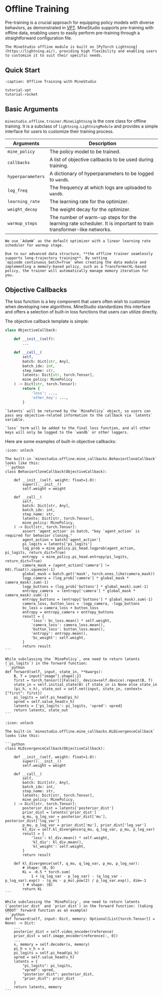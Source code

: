 <!--
 * @Date: 2024-11-29 08:09:45
 * @LastEditors: caishaofei caishaofei@stu.pku.edu.cn
 * @LastEditTime: 2024-12-15 13:00:28
 * @FilePath: /MineStudio/docs/source/offline/index.md
-->

# Offline Training

Pre-training is a crucial approach for equipping policy models with diverse behaviors, as demonstrated in [VPT](https://arxiv.org/abs/2206.11795). MineStudio supports pre-training with offline data, enabling users to easily perform pre-training through a straightforward configuration file. 

```{note}
The MineStudio offline module is built on [PyTorch Lightning](https://lightning.ai/), providing high flexibility and enabling users to customize it to suit their specific needs.
```

## Quick Start

```{toctree}
:caption: Offline Training with MineStudio

tutorial-vpt
tutorial-rocket
```

## Basic Arguments

`minestudio.offline.trainer.MineLightning` is the core class for offline training. It is a subclass of `lightning.LightningModule` and provides a simple interface for users to customize their training process. 

| Arguments | Description |
| --- | --- |
| `mine_policy` | The policy model to be trained. |
| `callbacks` | A list of objective callbacks to be used during training. |
| `hyperparameters` | A dictionary of hyperparameters to be logged to `wandb`. |
| `log_freq` | The frequency at which logs are uploaded to `wandb`. |
| `learning_rate` | The learning rate for the optimizer. |
| `weight_decay` | The weight decay for the optimizer. |
| `warmup_steps` | The number of warm-up steps for the learning rate scheduler. It is important to train transformer-like networks. |

```{note}
We use `AdamW` as the default optimizer with a linear learning rate scheduler for warmup stage. 
```

```{admonition} Long-Trajectory Training
Due to our advanced data structure, **the offline trainer seamlessly supports long-trajectory training**. By setting `episode_continuous_batch=True` when creating the data module and implementing a memory-based policy, such as a TransformerXL-based policy, the trainer will automatically manage memory iteration for you. 
```


## Objective Callbacks

The loss function is a key component that users often wish to customize when developing new algorithms. MineStudio standardizes this interface and offers a selection of built-in loss functions that users can utilize directly. 

The objective callback template is simple:
```python
class ObjectiveCallback:

    def __init__(self):
        ...

    def __call__(
        self, 
        batch: Dict[str, Any], 
        batch_idx: int, 
        step_name: str, 
        latents: Dict[str, torch.Tensor], 
        mine_policy: MinePolicy
    ) -> Dict[str, torch.Tensor]:
        return {
            'loss': ..., 
            'other_key': ...,
        }
```

```{hint}
`latents` will be returned by the `MinePolicy` object, so users can pass any objective-related information to the callback via `latents` variable. 
```

```{warning}
`loss` term will be added to the final loss function, and all other keys will only be logged to the `wandb` or other loggers. 
```

Here are some examples of built-in objective callbacks:

`````{dropdown} Behavior Cloning Callback
:icon: unlock

The built-in `minestudio.offline.mine_callbacks.BehaviorCloneCallback` looks like this:
```python
class BehaviorCloneCallback(ObjectiveCallback):

    def __init__(self, weight: float=1.0):
        super().__init__()
        self.weight = weight

    def __call__(
        self, 
        batch: Dict[str, Any], 
        batch_idx: int, 
        step_name: str, 
        latents: Dict[str, torch.Tensor], 
        mine_policy: MinePolicy, 
    ) -> Dict[str, torch.Tensor]:
        assert 'agent_action' in batch, "key `agent_action` is required for behavior cloning."
        agent_action = batch['agent_action']
        pi_logits = latents['pi_logits']
        log_prob = mine_policy.pi_head.logprob(agent_action, pi_logits, return_dict=True)
        entropy  = mine_policy.pi_head.entropy(pi_logits, return_dict=True)
        camera_mask = (agent_action['camera'] != 60).float().squeeze(-1)
        global_mask = batch.get('mask', torch.ones_like(camera_mask))
        logp_camera = (log_prob['camera'] * global_mask * camera_mask).sum(-1)
        logp_buttons = (log_prob['buttons'] * global_mask).sum(-1)
        entropy_camera  = (entropy['camera'] * global_mask * camera_mask).sum(-1)
        entropy_buttons = (entropy['buttons'] * global_mask).sum(-1)
        camera_loss, button_loss = -logp_camera, -logp_buttons
        bc_loss = camera_loss + button_loss
        entropy = entropy_camera + entropy_buttons
        result = {
            'loss': bc_loss.mean() * self.weight,
            'camera_loss': camera_loss.mean(),
            'button_loss': button_loss.mean(),
            'entropy': entropy.mean(),
            'bc_weight': self.weight,
        }
        return result
```

While subclassing the `MinePolicy`, one need to return latents (`pi_logits`) in the forward function: 
```python
def forward(self, input, state_in, **kwargs):
    B, T = input["image"].shape[:2]
    first = torch.tensor([[False]], device=self.device).repeat(B, T)
    state_in = self.initial_state(B) if state_in is None else state_in
    (pi_h, v_h), state_out = self.net(input, state_in, context={"first": first})
    pi_logits = self.pi_head(pi_h)
    vpred = self.value_head(v_h)
    latents = {'pi_logits': pi_logits, 'vpred': vpred}
    return latents, state_out
```

`````

`````{dropdown} Kullback–Leibler Divergence Callback
:icon: unlock

The built-in `minestudio.offline.mine_callbacks.KLDivergenceCallback` looks like this:

```python
class KLDivergenceCallback(ObjectiveCallback):
        
    def __init__(self, weight: float=1.0):
        super().__init__()
        self.weight = weight

    def __call__(
        self, 
        batch: Dict[str, Any], 
        batch_idx: int, 
        step_name: str, 
        latents: Dict[str, torch.Tensor], 
        mine_policy: MinePolicy, 
    ) -> Dict[str, torch.Tensor]:
        posterior_dist = latents['posterior_dist']
        prior_dist = latents['prior_dist']
        q_mu, q_log_var = posterior_dist['mu'], posterior_dist['log_var']
        p_mu, p_log_var = prior_dist['mu'], prior_dist['log_var']
        kl_div = self.kl_divergence(q_mu, q_log_var, p_mu, p_log_var)
        result = {
            'loss': kl_div.mean() * self.weight,
            'kl_div': kl_div.mean(),
            'kl_weight': self.weight,
        }
        return result

    def kl_divergence(self, q_mu, q_log_var, p_mu, p_log_var):
        # shape: (B, D)
        KL = -0.5 * torch.sum(
            1 + (q_log_var - p_log_var) - (q_log_var - p_log_var).exp() - (q_mu - p_mu).pow(2) / p_log_var.exp(), dim=-1
        ) # shape: (B)
        return KL
```

While subclassing the `MinePolicy`, one need to return latents (`posterior_dist` and `prior_dist`) in the forward function: (taking GROOT' forward function as an example)
```python
def forward(self, input: Dict, memory: Optional[List[torch.Tensor]] = None) -> Dict:
    ...
    posterior_dist = self.video_encoder(reference)
    prior_dist = self.image_encoder(reference[:, 0])
    ...
    x, memory = self.decoder(x, memory)
    pi_h = v_h = x
    pi_logits = self.pi_head(pi_h)
    vpred = self.value_head(v_h)
    latents = {
        "pi_logits": pi_logits, 
        "vpred": vpred, 
        "posterior_dist": posterior_dist, 
        "prior_dist": prior_dist
    }
    return latents, memory
```
`````
